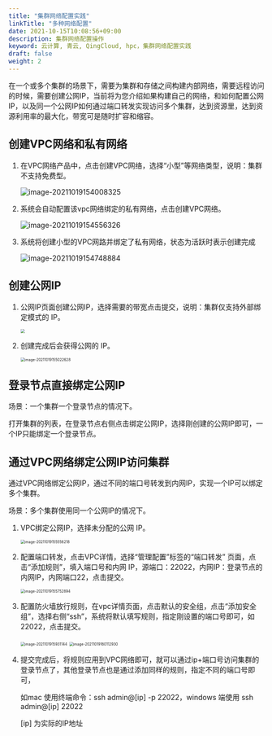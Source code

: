 ```yaml
---
title: "集群网络配置实践"
linkTitle: "多种网络配置"
date: 2021-10-15T10:08:56+09:00
description: 集群网络配置操作
keyword: 云计算, 青云, QingCloud, hpc，集群网络配置实践
draft: false
weight: 2
---
```


在一个或多个集群的场景下，需要为集群和存储之间构建内部网络，需要远程访问的时候，需要创建公网IP，当前将为您介绍如果构建自己的网络，和如何配置公网IP，以及同一个公网IP如何通过端口转发实现访问多个集群，达到资源里，达到资源利用率的最大化，带宽可是随时扩容和缩容。

## 创建VPC网络和私有网络

1. 在VPC网络产品中，点击创建VPC网络，选择“小型”等网络类型，说明：集群不支持免费型。

   ![image-20211019154008325](../_images/image-20211019154008325.png)

2. 系统会自动配置该vpc网络绑定的私有网络，点击创建VPC网络。

   ![image-20211019154556326](../_images/image-20211019154556326.png)

3. 系统将创建小型的VPC网路并绑定了私有网络，状态为活跃时表示创建完成

   ![image-20211019154748884](../_images/image-20211019154748884.png)


## 创建公网IP

1. 公网IP页面创建公网IP，选择需要的带宽点击提交，说明：集群仅支持外部绑定模式的 IP。

   <img src="../_images/image-20211019154855351.png" style="zoom:50%;" />

2. 创建完成后会获得公网的 IP。

   <img src="../_images/image-20211019155022628.png" alt="image-20211019155022628" style="zoom:50%;" />

## 登录节点直接绑定公网IP

场景：一个集群一个登录节点的情况下。

打开集群的列表，在登录节点右侧点击绑定公网IP，选择刚创建的公网IP即可，一个IP只能绑定一个登录节点。

## 通过VPC网络绑定公网IP访问集群

通过VPC网络绑定公网IP，通过不同的端口号转发到内网IP，实现一个IP可以绑定多个集群。

场景：多个集群使用同一个公网IP的情况下。

1. VPC绑定公网IP，选择未分配的公网 IP。

   <img src="../_images/image-20211019155556218.png" alt="image-20211019155556218" style="zoom:50%;" />

2. 配置端口转发，点击VPC详情，选择“管理配置”标签的“端口转发” 页面，点击“添加规则”，填入端口号和内网 IP，源端口：22022，内网IP：登录节点的内网IP，内网端口22，点击提交。

   <img src="../_images/image-20211019155752894.png" alt="image-20211019155752894" style="zoom:50%;" />

3. 配置防火墙放行规则，在vpc详情页面，点击默认的安全组，点击“添加安全组”，选择右侧“ssh”，系统将默认填写规则，指定刚设置的端口号即可，如22022，点击提交。

   <img src="../_images/image-20211019155931144.png" alt="image-2021101915931144" style="zoom:50%;" />
   
   <img src="../_images/image-20211019160112930.png" alt="image-20211019160112930" style="zoom:50%;" />

4. 提交完成后，将规则应用到VPC网络即可，就可以通过ip+端口号访问集群的登录节点了，其他登录节点也是通过添加同样的规则，指定不同的端口号即可，

   如mac 使用终端命令：ssh admin@[ip] -p 22022，windows 端使用 ssh admin@[ip] 22022

   [ip] 为实际的IP地址
